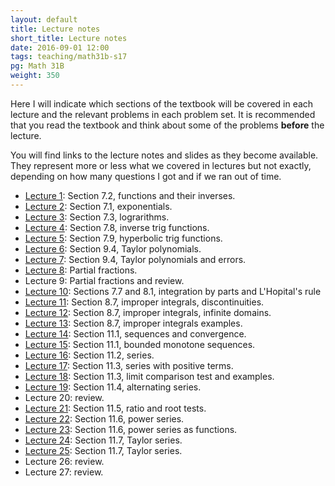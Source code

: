 ```yaml
---
layout: default
title: Lecture notes
short_title: Lecture notes
date: 2016-09-01 12:00
tags: teaching/math31b-s17
pg: Math 31B
weight: 350
---
```


Here I will indicate which sections of the textbook will be covered in each lecture and the relevant problems in each problem set. It is recommended that you read the textbook and think about some of the problems __before__ the lecture.

You will find links to the lecture notes and slides as they become available. They represent more or less what we covered in lectures but not exactly, depending on how many questions I got and if we ran out of time.

- [Lecture 1][]: Section 7.2, functions and their inverses.
- [Lecture 2][]: Section 7.1, exponentials.
- [Lecture 3][]: Section 7.3, lograrithms.
- [Lecture 4][]: Section 7.8, inverse trig functions.
- [Lecture 5][]: Section 7.9, hyperbolic trig functions.
- [Lecture 6][]: Section 9.4, Taylor polynomials.
- [Lecture 7][]: Section 9.4, Taylor polynomials and errors.
- [Lecture 8][]: Partial fractions.
- Lecture 9: Partial fractions and review.
- [Lecture 10][]: Sections 7.7 and 8.1, integration by parts and L'Hopital's rule
- [Lecture 11][]: Section 8.7, improper integrals, discontinuities. 
- [Lecture 12][]: Section 8.7, improper integrals, infinite domains.
- [Lecture 13][]: Section 8.7, improper integrals examples.
- [Lecture 14][]: Section 11.1, sequences and convergence.
- [Lecture 15][]: Section 11.1, bounded monotone sequences.
- [Lecture 16][]: Section 11.2, series.
- [Lecture 17][]: Section 11.3, series with positive terms.
- [Lecture 18][]: Section 11.3, limit comparison test and examples.
- [Lecture 19][]: Section 11.4, alternating series.
- Lecture 20: review.
- [Lecture 21][]: Section 11.5, ratio and root tests.
- [Lecture 22][]: Section 11.6, power series.
- [Lecture 23][]: Section 11.6, power series as functions.
- [Lecture 24][]: Section 11.7, Taylor series.
- [Lecture 25][]: Section 11.7, Taylor series.
- Lecture 26: review.
- Lecture 27: review.


[Lecture 1]: lectures/lect1.pdf
[Lecture 2]: lectures/lect2.pdf
[Lecture 3]: lectures/lect3.pdf
[Lecture 4]: lectures/lect4.pdf
[Lecture 5]: lectures/lect5.pdf
[Lecture 6]: lectures/lect6.pdf
[Lecture 7]: lectures/lect7.pdf
[Lecture 8]: lectures/lect8.pdf
[Lecture 9]: lectures/lect9.pdf
[Lecture 10]: lectures/lect10.pdf
[Lecture 11]: lectures/lect11.pdf
[Lecture 12]: lectures/lect12.pdf
[Lecture 13]: lectures/lect13.pdf
[Lecture 14]: lectures/lect14.pdf
[Lecture 15]: lectures/lect15.pdf
[Lecture 16]: lectures/lect16.pdf
[Lecture 17]: lectures/lect17.pdf
[Lecture 18]: lectures/lect18.pdf
[Lecture 19]: lectures/lect19.pdf
[Lecture 20]: lectures/lect20.pdf
[Lecture 21]: lectures/lect21.pdf
[Lecture 22]: lectures/lect22.pdf
[Lecture 23]: lectures/lect23.pdf
[Lecture 24]: lectures/lect24.pdf
[Lecture 25]: lectures/lect25.pdf
